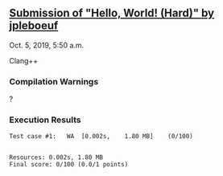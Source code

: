 ## [Submission of "Hello, World! (Hard)" by jpleboeuf](https://dmoj.ca/submission/1618334)

Oct. 5, 2019, 5:50 a.m.

Clang++

### Compilation Warnings

?

### Execution Results

```
Test case #1:	WA	[0.002s,	1.80 MB]	(0/100)


Resources: 0.002s, 1.80 MB
Final score: 0/100 (0.0/1 points)
```
